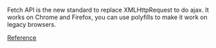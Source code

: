 Fetch API is the new standard to replace XMLHttpRequest to do ajax. It works on Chrome and Firefox, you can use polyfills to make it work on legacy browsers.

[Reference](https://github.com/nefe/You-Dont-Need-jQuery)
